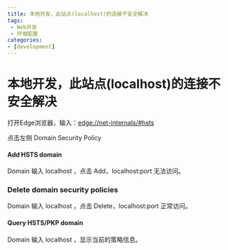 ```yaml
---
title: 本地开发，此站点(localhost)的连接不安全解决
tags:
 - Web开发
 - 环境配置
categories:
- [development]
---
```



# 本地开发，此站点(localhost)的连接不安全解决



打开Edge浏览器，输入：[edge://net-internals/#hsts](edge://net-internals/#hsts)

点击左侧 Domain Security Policy

 

#### Add HSTS domain

Domain 输入 localhost ，点击 Add，localhost:port  无法访问。

### Delete domain security policies

Domain 输入 localhost ，点击 Delete，localhost:port 正常访问。

#### Query HSTS/PKP domain

Domain 输入 localhost ，显示当前的策略信息。